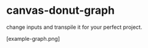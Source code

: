# canvas-donut-graph

change inputs and transpile it for your perfect project.

[example-graph.png]
